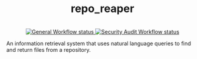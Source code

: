 <h1 align="center">repo_reaper</h1>

<br />

<div align="center">
  <!-- Github Actions -->
  <a href="https://github.com/garrettladley/repo_reaper/actions/workflows/general.yml">
    <img src="https://github.com/garrettladley/repo_reaper/actions/workflows/general.yml/badge.svg"
      alt="General Workflow status" />
  </a>
  <a href="https://github.com/garrettladley/repo_reaper/actions/workflows/security_audit.yml">
    <img src="https://github.com/garrettladley/repo_reaper/actions/workflows/security_audit.yml/badge.svg"
      alt="Security Audit Workflow status" />
  </a>
</div>

An information retrieval system that uses natural language queries to find and return files from a repository.
